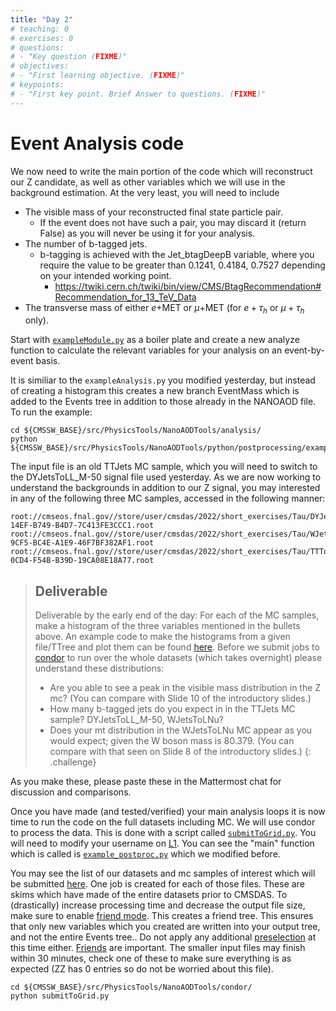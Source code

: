 ```yaml
---
title: "Day 2"
# teaching: 0
# exercises: 0
# questions:
# - "Key question (FIXME)"
# objectives:
# - "First learning objective. (FIXME)"
# keypoints:
# - "First key point. Brief Answer to questions. (FIXME)"
---
```

# Event Analysis code

We now need to write the main portion of the code which will reconstruct our Z candidate, as well as other variables which we will use in the background estimation. At the very least, you will need to include

- The visible mass of your reconstructed final state particle pair.
    - If the event does not have such a pair, you may discard it (return False) as you will never be using it for your analysis.
- The number of b-tagged jets.
    - b-tagging is achieved with the Jet_btagDeepB variable, where you require the value to be greater than 0.1241, 0.4184, 0.7527 depending on your intended working point.
        - <https://twiki.cern.ch/twiki/bin/view/CMS/BtagRecommendation#Recommendation_for_13_TeV_Data>
- The transverse mass of either $e+$MET or $\mu+$MET (for $e+\tau_h$ or $\mu+\tau_h$ only).


Start with [`exampleModule.py`](https://github.com/fojensen/nanoAOD-tools/blob/cmsdas2022/python/postprocessing/examples/exampleModule.py) as a boiler plate and create a new analyze function to calculate the relevant variables for your analysis on an event-by-event basis.

It is similiar to the `exampleAnalysis.py` you modified yesterday, but instead of creating a histogram this creates a new branch EventMass which is added to the Events tree in addition to those already in the NANOAOD file. To run the example:

```shell
cd ${CMSSW_BASE}/src/PhysicsTools/NanoAODTools/analysis/
python ${CMSSW_BASE}/src/PhysicsTools/NanoAODTools/python/postprocessing/examples/example_postproc.py
```


The input file is an old TTJets MC sample, which you will need to switch to the DYJetsToLL_M-50 signal file used yesterday. As we are now working to understand the backgrounds in addition to our Z signal, you may interested in any of the following three MC samples, accessed in the following manner:
```
root://cmseos.fnal.gov//store/user/cmsdas/2022/short_exercises/Tau/DYJetsToLL__7B7D90CB-14EF-B749-B4D7-7C413FE3CCC1.root
root://cmseos.fnal.gov//store/user/cmsdas/2022/short_exercises/Tau/WJetsToLNu__AE18A33F-9CF5-BC4E-A1E9-46F7BF382AF1.root
root://cmseos.fnal.gov//store/user/cmsdas/2022/short_exercises/Tau/TTTo2L2Nu__1656732C-0CD4-F54B-B39D-19CA08E18A77.root
```


> ## Deliverable 
> Deliverable by the early end of the day: For each of the MC samples, make a histogram of the three variables mentioned in the bullets above. An example code to make the histograms from a given file/TTree and plot them can be found [here](https://twiki.cern.ch/twiki/pub/CMS/SWGuideCMSDataAnalysisSchoolLPC2023ZTauTauXsec/exPlot.c). Before we submit jobs to [condor](https://uscms.org/uscms_at_work/computing/setup/batch_systems.shtml#condor_2) to run over the whole datasets (which takes overnight) please understand these distributions:
>
> - Are you able to see a peak in the visible mass distribution in the Z mc? (You can compare with Slide 10 of the introductory slides.)
> - How many b-tagged jets do you expect in in the TTJets MC sample? DYJetsToLL_M-50, WJetsToLNu?
> - Does your mt distribution in the WJetsToLNu MC appear as you would expect; given the W boson mass is 80.379. (You can compare with that seen on Slide 8 of the introductory slides.)
{: .challenge}

As you make these, please paste these in the Mattermost chat for discussion and comparisons.

Once you have made (and tested/verified) your main analysis loops it is now time to run the code on the full datasets including MC. We will use condor to process the data. This is done with a script called [`submitToGrid.py`](https://github.com/fojensen/nanoAOD-tools/blob/cmsdas2022/condor/submitToGrid.py). You will need to modify your username on [L1](https://github.com/fojensen/nanoAOD-tools/blob/cmsdas2022/condor/submitToGrid.py#L1). You can see the "main" function which is called is [`example_postproc.py`](https://github.com/fojensen/nanoAOD-tools/blob/cmsdas2022/python/postprocessing/examples/example_postproc.py) which we modified before.

You may see the list of our datasets and mc samples of interest which will be submitted [here](https://github.com/fojensen/nanoAOD-tools/blob/cmsdas2022/condor/submitToGrid.py#L35-L40). One job is created for each of those files. These are skims which have made of the entire datasets prior to CMSDAS. To (drastically) increase processing time and decrease the output file size, make sure to enable [friend mode](https://github.com/cms-nanoAOD/nanoAOD-tools/blob/master/python/postprocessing/framework/postprocessor.py#L33). This creates a friend tree. This ensures that only new variables which you created are written into your output tree, and not the entire Events tree.. Do not apply any additional [preselection](https://github.com/cms-nanoAOD/nanoAOD-tools/blob/master/python/postprocessing/framework/postprocessor.py#L27) at this time either. [Friends](https://root.cern/manual/trees/#widening-a-ttree-through-friends) are important. The smaller input files may finish within 30 minutes, check one of these to make sure everything is as expected (ZZ has 0 entries so do not be worried about this file).

```shell
cd ${CMSSW_BASE}/src/PhysicsTools/NanoAODTools/condor/
python submitToGrid.py
```

